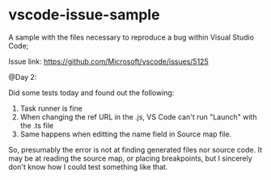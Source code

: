# vscode-issue-sample
A sample with the files necessary to reproduce a bug within Visual Studio Code;

Issue link: https://github.com/Microsoft/vscode/issues/5125


@Day 2:

Did some tests today and found out the following:

1. Task runner is fine
2. When changing the ref URL in the .js, VS Code can't run "Launch" with the .ts file
3. Same happens when editting the name field in Source map file.

So, presumably the error is not at finding generated files nor source code. It may be at reading the source map, or placing breakpoints, but I sincerely don't know how I could test something like that. 
